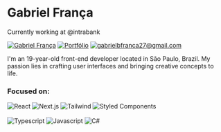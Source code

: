 # Gabriel França
Currently working at @intrabank

[![Gabriel França](https://img.shields.io/badge/Gabriel_França-1f1f1f?style=for-the-badge&logo=linkedin)](https://www.linkedin.com/in/gfrnca/)
[![Portfólio](https://img.shields.io/badge/Portfólio-1f1f1f?style=for-the-badge&logo=nextdotjs)](https://gfrnca.vercel.app/)
[![gabrielbfranca27@gmail.com](https://img.shields.io/badge/gabrielbfranca27%40gmail.com-1f1f1f?style=for-the-badge&logo=gmail&logoColor=%23fff)](mailto:diego.schell.f@gmail.com)

I'm an 19-year-old front-end developer located in São Paulo, Brazil. My passion lies in crafting user interfaces and bringing creative concepts to life.
### Focused on:

![React](https://img.shields.io/badge/React-1f1f1f?logo=react&logoColor=%23fff)
![Next.js](https://img.shields.io/badge/Next.js-1f1f1f?logo=nextdotjs&logoColor=%23fff)
![Tailwind](https://img.shields.io/badge/Tailwind-1f1f1f?logo=tailwindcss&logoColor=%23fff)
![Styled Components](https://img.shields.io/badge/Styled_Components-1f1f1f?logo=styledcomponents&logoColor=%23fff)
<br><br>
![Typescript](https://img.shields.io/badge/Typescript-1f1f1f?logo=typescript&logoColor=%23fff)
![Javascript](https://img.shields.io/badge/Javascript-1f1f1f?logo=javascript&logoColor=%23fff)
![C#](https://img.shields.io/badge/C%23-1f1f1f?logo=csharp&logoColor=%23fff)





